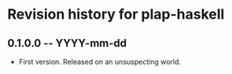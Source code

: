 # Revision history for plap-haskell

## 0.1.0.0 -- YYYY-mm-dd

* First version. Released on an unsuspecting world.
